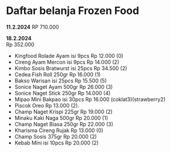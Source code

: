 # Daftar belanja Frozen Food

**11.2.2024**
RP 710.000


**18.2.2024**<br>
Rp 352.000
* Kingfood Rolade Ayam isi 9pcs Rp 12.000 (0)
* Cireng Ayam Mercon isi 9pcs Rp 14.000 (2)
* Kimbo Sosis Bratwurst isi 25pcs Rp 34.500 (2)
* Cedea Fish Roll 250gr Rp 16.000 (1)
* Bakso Warisan isi 25pcs Rp 15.500 (5)
* Sonice Naget Ayam 500gr Rp 26.000 (3)
* Sonice Naget Stick 250gr Rp 14.000 (4)
* Mipao Mini Bakpao isi 30pcs Rp 16.000 (coklat3)(strawberry2)
* Piscok Oreo Rp 13.000 (2).
* Champ Naget Krispi 225gr Rp 19.000 (2)
* Minaku Kaki Naga 500gr Rp 20.000 (1)
* Champ Naget Biasa 250gr Rp 22.000 (3)
* Kharisma Cireng Rujak Rp 13.000 (0)
* Champ Sosis 375gr Rp 20.000 (2)
* Kebab Mini isi 10pcs Rp 20.000 (2)

